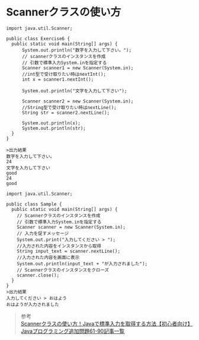 # Scannerクラスの使い方  
```
import java.util.Scanner;

public class Exercise6 {
  public static void main(String[] args) {
      System.out.println("数字を入力して下さい。");
      // scannerクラスのインスタンスを作成
      // 引数で標準入力System.inを指定する
      Scanner scanner1 = new Scanner(System.in);
      //int型で受け取りたい時はnextInt();
      int x = scanner1.nextInt();

      System.out.println("文字を入力して下さい");

      Scanner scanner2 = new Scanner(System.in);
      //String型で受け取りたい時はnextLine();
      String str = scanner2.nextLine();

      System.out.println(x);
      System.out.println(str);
  }
}

>出力結果
数字を入力して下さい。
24
文字を入力して下さい
good
24
good

```
```
import java.util.Scanner;

public class Sample {
  public static void main(String[] args) {
    // Scannerクラスのインスタンスを作成
    // 引数で標準入力System.inを指定する
    Scanner scanner = new Scanner(System.in);
    // 入力を促すメッセージ
    System.out.print("入力してください > ");
    //入力された内容をインスタンスから取得
    String input_text = scanner.nextLine();
    //入力された内容を画面に表示
    System.out.println(input_text + "が入力されました");
    // Scannerクラスのインスタンスをクローズ
    scanner.close();
  }
}
>出力結果
入力してください > おはよう
おはようが入力されました
```


> 参考  
[Scannerクラスの使い方！Javaで標準入力を取得する方法【初心者向け】](https://techacademy.jp/magazine/19080)  
[Javaプログラミング追加問題61-90記事一覧](http://javakunren.49ch.net/category13/)  


